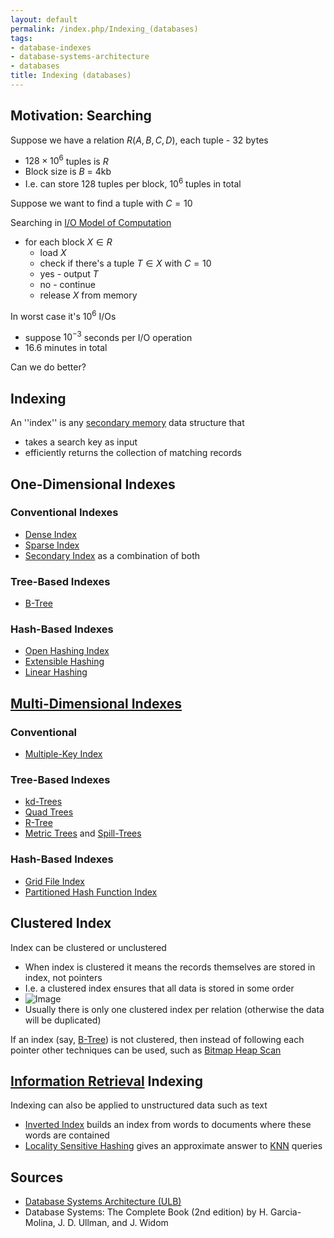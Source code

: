 ```yaml
---
layout: default
permalink: /index.php/Indexing_(databases)
tags:
- database-indexes
- database-systems-architecture
- databases
title: Indexing (databases)
---
```

## Motivation: Searching
Suppose we have a relation $R(A, B, C, D)$, each tuple - 32 bytes
- $128 \times 10^6$ tuples is $R$
- Block size is $B$ = 4kb
- I.e. can store 128 tuples per block, $10^6$ tuples in total

Suppose we want to find a tuple with $C = 10$


Searching in [I/O Model of Computation](I_O_Model_of_Computation)
- for each block $X \in R$
  - load $X$
  - check if there's a tuple $T \in X$ with $C = 10$
  - yes - output $T$
  - no - continue
  - release $X$ from memory

In worst case it's $10^6$ I/Os 
- suppose $10^{-3}$ seconds per I/O operation
- 16.6 minutes in total

Can we do better? 


## Indexing
An ''index'' is any [secondary memory](Secondary_Storage) data structure that
- takes a search key as input
- efficiently returns the collection of matching records


## One-Dimensional Indexes
### Conventional Indexes
- [Dense Index](Dense_Index)
- [Sparse Index](Sparse_Index)
- [Secondary Index](Secondary_Index) as a combination of both

### Tree-Based Indexes
- [B-Tree](B-Tree)

### Hash-Based Indexes
- [Open Hashing Index](Open_Hashing_Index)
- [Extensible Hashing](Extensible_Hashing)
- [Linear Hashing](Linear_Hashing)


## [Multi-Dimensional Indexes](Multi-Dimensional_Indexes)
### Conventional
- [Multiple-Key Index](Multiple-Key_Index)

### Tree-Based Indexes
- [kd-Trees](kd-Trees)
- [Quad Trees](Quad_Trees)
- [R-Tree](R-Tree)
- [Metric Trees](Metric_Trees) and [Spill-Trees](Spill-Trees) 

### Hash-Based Indexes
- [Grid File Index](Grid_File_Index)
- [Partitioned Hash Function Index](Partitioned_Hash_Function_Index)



## Clustered Index
Index can be clustered or unclustered
- When index is clustered it means the records themselves are stored in index, not pointers
- I.e. a clustered index ensures that all data is stored in some order 
- <img src="https://raw.github.com/alexeygrigorev/wiki-figures/master/ulb/dbsa/ind/hash-ways-to-store.png" alt="Image">
- Usually there is only one clustered index per relation (otherwise the data will be duplicated)

If an index (say, [B-Tree](B-Tree)) is not clustered, then instead of following each pointer other techniques can be used, such as [Bitmap Heap Scan](Bitmap_Heap_Scan)


## [Information Retrieval](Information_Retrieval) Indexing
Indexing can also be applied to unstructured data such as text
- [Inverted Index](Inverted_Index) builds an index from words to documents where these words are contained
- [Locality Sensitive Hashing](Locality_Sensitive_Hashing) gives an approximate answer to [KNN](KNN) queries



## Sources
- [Database Systems Architecture (ULB)](Database_Systems_Architecture_(ULB))
- Database Systems: The Complete Book (2nd edition) by H. Garcia-Molina, J. D. Ullman, and J. Widom

